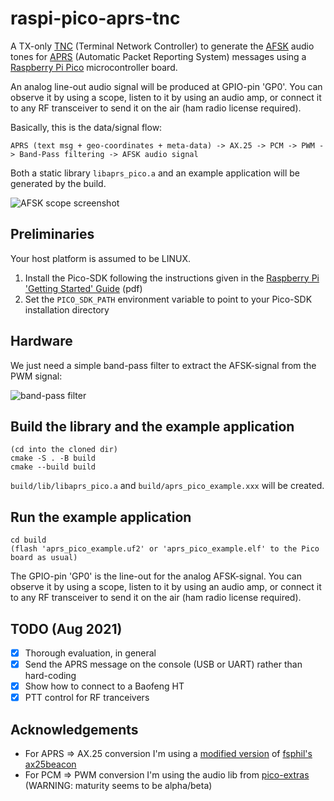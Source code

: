 # raspi-pico-aprs-tnc
A TX-only [TNC](https://en.wikipedia.org/wiki/Terminal_node_controller) (Terminal Network Controller) to generate the [AFSK](https://en.wikipedia.org/wiki/Frequency-shift_keying#Audio_FSK) audio tones for [APRS](https://en.wikipedia.org/wiki/Automatic_Packet_Reporting_System) (Automatic Packet Reporting System) messages using a [Raspberry Pi Pico](https://en.wikipedia.org/wiki/Raspberry_Pi) microcontroller board.

An analog line-out audio signal will be produced at GPIO-pin 'GP0'. You can observe it by using a scope, listen to it by using an audio amp, or connect it to any RF transceiver to send it on the air (ham radio license required).

Basically, this is the data/signal flow:

```
APRS (text msg + geo-coordinates + meta-data) -> AX.25 -> PCM -> PWM -> Band-Pass filtering -> AFSK audio signal
```

Both a static library `libaprs_pico.a` and an example application will be generated by the build.

![AFSK scope screenshot](https://github.com/eleccoder/raspi-pico-aprs-tnc/blob/main/doc/img/afsk_scope.png "Scope screenshot of an AFSK output signal")

## Preliminaries

Your host platform is assumed to be LINUX.

1. Install the Pico-SDK following the instructions given in the [Raspberry Pi 'Getting Started' Guide](https://datasheets.raspberrypi.org/pico/getting-started-with-pico.pdf) (pdf)
1. Set the `PICO_SDK_PATH` environment variable to point to your Pico-SDK installation directory

## Hardware

We just need a simple band-pass filter to extract the AFSK-signal from the PWM signal:

![band-pass filter](https://github.com/eleccoder/raspi-pico-aprs-tnc/blob/main/doc/schematic/band_pass_filter.png)

## Build the library and the example application

```
(cd into the cloned dir)
cmake -S . -B build
cmake --build build
```

`build/lib/libaprs_pico.a` and `build/aprs_pico_example.xxx` will be created.

## Run the example application

```
cd build
(flash 'aprs_pico_example.uf2' or 'aprs_pico_example.elf' to the Pico board as usual)
```

The GPIO-pin 'GP0' is the line-out for the analog AFSK-signal. You can observe it by using a scope, listen to it by using an audio amp, or connect it to any RF transceiver to send it on the air (ham radio license required).

## TODO (Aug 2021)

- [x] Thorough evaluation, in general
- [x] Send the APRS message on the console (USB or UART) rather than hard-coding
- [x] Show how to connect to a Baofeng HT
- [x] PTT control for RF tranceivers

## Acknowledgements

- For APRS => AX.25 conversion I'm using a [modified version](https://github.com/eleccoder/ax25-aprs-lib) of [fsphil's ax25beacon](https://github.com/fsphil/ax25beacon)
- For PCM => PWM conversion I'm using the audio lib from [pico-extras](https://github.com/raspberrypi/pico-extras) (WARNING: maturity seems to be alpha/beta)